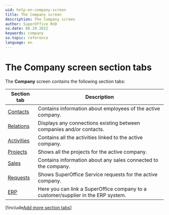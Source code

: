 ```yaml
---
uid: help-en-company-screen
title: The Company screen
description: The Company screen
author: SuperOffice RnD
so.date: 06.29.2022
keywords: company
so.topic: reference
language: en
---
```


# The Company screen section tabs

The **Company** screen contains the following section tabs:

| Section tab | Description |
|---|---|
| [Contacts][1] | Contains information about employees of the active company. |
| [Relations][2] | Displays any connections existing between companies and/or contacts. |
| [Activities][3] | Contains all the activities linked to the active company. |
| [Projects][4] | Shows all the projects for the active company. |
| [Sales][5] | Contains information about any sales connected to the company. |
| [Requests][6] | Shows SuperOffice Service requests for the active company. |
| [ERP][7] | Here you can link a SuperOffice company to a customer/supplier in the ERP system. |

[!include[Add more section tabs](../../../learn/includes/more-tab.md)]

<!-- Referenced links -->
[1]: contacts-tab.md
[2]: relations-tab.md
[3]: activities-tab.md
[4]: projects-tab.md
[5]: sales-tab.md
[6]: requests-tab.md
[7]: ../../../admin/erp/learn/index.md

<!-- Referenced images -->
